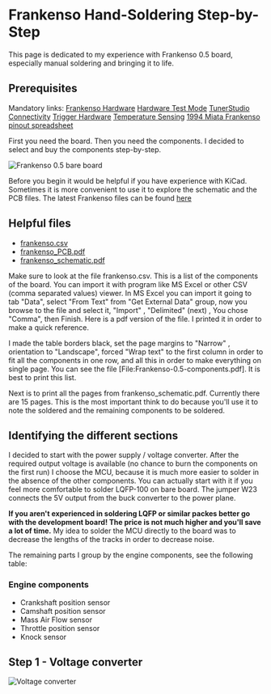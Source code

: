 # Frankenso Hand-Soldering Step-by-Step

This page is dedicated to my experience with Frankenso 0.5 board, especially manual soldering and bringing it to life.

## Prerequisites

Mandatory links:
[Frankenso Hardware](Hardware-Frankenso)
[Hardware Test Mode](Hardware-Test-Mode)
[TunerStudio Connectivity](Tunerstudio-Connectivity)
[Trigger Hardware](Trigger-Hardware)
[Temperature Sensing](Temperature-Sensing)
[1994 Miata Frankenso pinout spreadsheet](https://docs.google.com/spreadsheets/d/1LTvS7I-128Hft9uXHG1JrBxetVjGJDSBkySgVDQ6MGk/edit#gid=0)

First you need the board. Then you need the components. I decided to select and buy the components step-by-step.

![Frankenso 0.5 bare board](Hardware/Frankenso/Frankenso-0.5-naked.jpg)

Before you begin it would be helpful if you have experience with KiCad. Sometimes it is more convenient to use it to explore the schematic and the PCB files.
The latest Frankenso files can be found [here](https://github.com/rusefi/rusefi/tree/master/hardware/frankenso)

## Helpful files

* [frankenso.csv](https://github.com/rusefi/rusefi/blob/master/hardware/frankenso/frankenso.csv)
* [frankenso_PCB.pdf](https://github.com/rusefi/rusefi/blob/master/hardware/frankenso/frankenso_PCB.pdf)
* [frankenso_schematic.pdf](https://github.com/rusefi/rusefi/blob/master/hardware/frankenso/frankenso_schematic.pdf)

Make sure to look at the file frankenso.csv. This is a list of the components of the board. You can import it with program like MS Excel or other CSV (comma separated values) viewer.
In MS Excel you can import it going to tab "Data", select "From Text" from "Get External Data" group, now you browse to the file and select it, "Import" , "Delimited" (next) , You chose "Comma", then Finish. Here is a pdf version of the file. I printed it in order to make  a quick reference.

I made the table borders black, set the page margins to "Narrow" , orientation to "Landscape", forced "Wrap text" to the first column in order to fit all the components in one row, and all this in order to make everything on single page. You can see the file [File:Frankenso-0.5-components.pdf]. It is best to print this list.

Next is to print all the pages from frankenso_schematic.pdf. Currently there are 15 pages. This is the most important think to do because you'll use it to note the soldered and the remaining components to be soldered.

## Identifying the different sections

I decided to start with the power supply / voltage converter. After the required output voltage is available (no chance to burn the components on the first run) I choose the MCU, because it is much more easier to solder in the absence of the other components. You can actually start with it if you feel more comfortable to solder LQFP-100 on bare board. The jumper W23 connects the 5V output from the buck converter to the power plane.

**If you aren't experienced in soldering LQFP or similar packes better go with the development board! The price is not much higher and you'll save a lot of time.** My idea to solder the MCU directly to the board was to decrease the lengths of the tracks in order to decrease noise.

The remaining parts I group by the engine components, see the following table:

### Engine components

* Crankshaft position sensor
* Camshaft position sensor
* Mass Air Flow sensor
* Throttle position sensor
* Knock sensor

## Step 1 - Voltage converter

![Voltage converter](Hardware/Frankenso/Frankenso-0.5-power.jpg)
